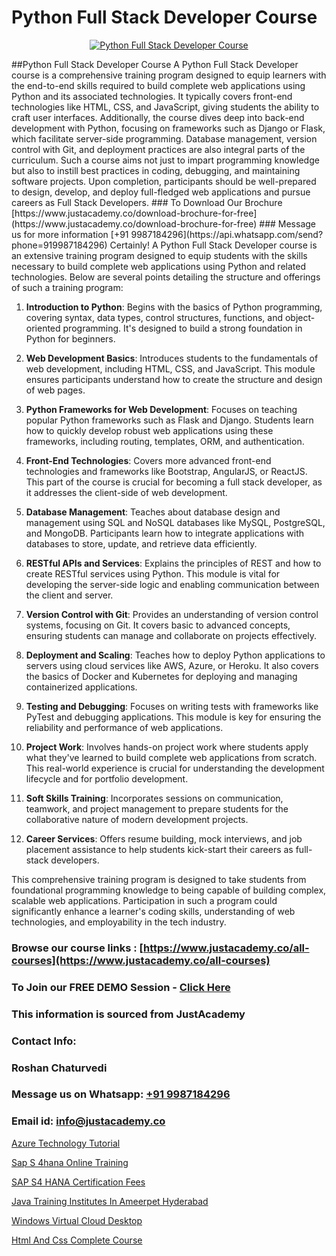 # Python Full Stack Developer Course

<p align="center">
  <a href="https://justacademy.co/course-detail/python-training">
    <img src="https://justacademy.co/storage2/course_image/1709713400_course_image.webp" alt="Python Full Stack Developer Course">
  </a>
</p>
##Python Full Stack Developer Course
A Python Full Stack Developer course is a comprehensive training program designed to equip learners with the end-to-end skills required to build complete web applications using Python and its associated technologies. It typically covers front-end technologies like HTML, CSS, and JavaScript, giving students the ability to craft user interfaces. Additionally, the course dives deep into back-end development with Python, focusing on frameworks such as Django or Flask, which facilitate server-side programming. Database management, version control with Git, and deployment practices are also integral parts of the curriculum. Such a course aims not just to impart programming knowledge but also to instill best practices in coding, debugging, and maintaining software projects. Upon completion, participants should be well-prepared to design, develop, and deploy full-fledged web applications and pursue careers as Full Stack Developers.
### To Download Our Brochure [https://www.justacademy.co/download-brochure-for-free](https://www.justacademy.co/download-brochure-for-free)
### Message us for more information [+91 9987184296](https://api.whatsapp.com/send?phone=919987184296)
Certainly! A Python Full Stack Developer course is an extensive training program designed to equip students with the skills necessary to build complete web applications using Python and related technologies. Below are several points detailing the structure and offerings of such a training program:

1) **Introduction to Python**: Begins with the basics of Python programming, covering syntax, data types, control structures, functions, and object-oriented programming. It's designed to build a strong foundation in Python for beginners.

2) **Web Development Basics**: Introduces students to the fundamentals of web development, including HTML, CSS, and JavaScript. This module ensures participants understand how to create the structure and design of web pages.

3) **Python Frameworks for Web Development**: Focuses on teaching popular Python frameworks such as Flask and Django. Students learn how to quickly develop robust web applications using these frameworks, including routing, templates, ORM, and authentication.

4) **Front-End Technologies**: Covers more advanced front-end technologies and frameworks like Bootstrap, AngularJS, or ReactJS. This part of the course is crucial for becoming a full stack developer, as it addresses the client-side of web development.

5) **Database Management**: Teaches about database design and management using SQL and NoSQL databases like MySQL, PostgreSQL, and MongoDB. Participants learn how to integrate applications with databases to store, update, and retrieve data efficiently.

6) **RESTful APIs and Services**: Explains the principles of REST and how to create RESTful services using Python. This module is vital for developing the server-side logic and enabling communication between the client and server.

7) **Version Control with Git**: Provides an understanding of version control systems, focusing on Git. It covers basic to advanced concepts, ensuring students can manage and collaborate on projects effectively.

8) **Deployment and Scaling**: Teaches how to deploy Python applications to servers using cloud services like AWS, Azure, or Heroku. It also covers the basics of Docker and Kubernetes for deploying and managing containerized applications.

9) **Testing and Debugging**: Focuses on writing tests with frameworks like PyTest and debugging applications. This module is key for ensuring the reliability and performance of web applications.

10) **Project Work**: Involves hands-on project work where students apply what they've learned to build complete web applications from scratch. This real-world experience is crucial for understanding the development lifecycle and for portfolio development.

11) **Soft Skills Training**: Incorporates sessions on communication, teamwork, and project management to prepare students for the collaborative nature of modern development projects.

12) **Career Services**: Offers resume building, mock interviews, and job placement assistance to help students kick-start their careers as full-stack developers.

This comprehensive training program is designed to take students from foundational programming knowledge to being capable of building complex, scalable web applications. Participation in such a program could significantly enhance a learner's coding skills, understanding of web technologies, and employability in the tech industry.

### Browse our course links : [https://www.justacademy.co/all-courses](https://www.justacademy.co/all-courses) 
### To Join our FREE DEMO Session - [Click Here](https://www.justacademy.co/register-for-course-demo)


### This information is sourced from JustAcademy
### Contact Info:
### Roshan Chaturvedi
### Message us on Whatsapp: [+91 9987184296](https://api.whatsapp.com/send?phone=919987184296)
### Email id: [info@justacademy.co](mailto:info@justacademy.co)
                
[Azure Technology Tutorial](https://www.linkedin.com/pulse/azure-technology-tutorial-justacademy-bay-area-woi9e?trackingId=kUfgtd32dYhg7iJF9QIRyw%3D%3D&lipi=urn%3Ali%3Apage%3Ad_flagship3_company_admin%3BVfd8WVt8TwCvR4GLG%2BU4Hg%3D%3D)

[Sap S 4hana Online Training](https://www.linkedin.com/pulse/sap-4hana-online-training-software-training-sunnyvale-g62xc/)

[SAP S4 HANA Certification Fees](https://medium.com/@negishivu99/sap-s4-hana-certification-fees-cf625ea021c7)

[Java Training Institutes In Ameerpet Hyderabad](https://medium.com/@negishivu99/java-training-institutes-in-ameerpet-hyderabad-de3ea8ca74b4)

[Windows Virtual Cloud Desktop](https://justacademyin.github.io/justacademy/windows-virtual-cloud-desktop)

[Html And Css Complete Course](https://justacademyin.github.io/justacademy/html-and-css-complete-course)

